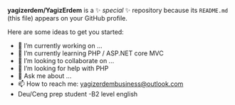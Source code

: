 
**yagizerdem/YagizErdem** is a ✨ _special_ ✨ repository because its `README.md` (this file) appears on your GitHub profile.

Here are some ideas to get you started:

- 🔭 I’m currently working on ...
- 🌱 I’m currently learning PHP / ASP.NET core MVC
- 👯 I’m looking to collaborate on ...
- 🤔 I’m looking for help with PHP
- 💬 Ask me about ...
- 📫 How to reach me: yagizerdembusiness@outlook.com
- Deu/Ceng prep student 
-B2 level english

